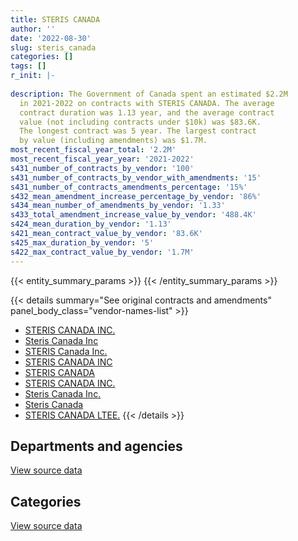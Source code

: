 ```yaml
---
title: STERIS CANADA
author: ''
date: '2022-08-30'
slug: steris_canada
categories: []
tags: []
r_init: |-
  
description: The Government of Canada spent an estimated $2.2M
  in 2021-2022 on contracts with STERIS CANADA. The average
  contract duration was 1.13 year, and the average contract
  value (not including contracts under $10k) was $83.6K.
  The longest contract was 5 year. The largest contract
  by value (including amendments) was $1.7M.
most_recent_fiscal_year_total: '2.2M'
most_recent_fiscal_year_year: '2021-2022'
s431_number_of_contracts_by_vendor: '100'
s431_number_of_contracts_by_vendor_with_amendments: '15'
s431_number_of_contracts_amendments_percentage: '15%'
s432_mean_amendment_increase_percentage_by_vendor: '86%'
s434_mean_number_of_amendments_by_vendor: '1.33'
s433_total_amendment_increase_value_by_vendor: '488.4K'
s424_mean_duration_by_vendor: '1.13'
s421_mean_contract_value_by_vendor: '83.6K'
s425_max_duration_by_vendor: '5'
s422_max_contract_value_by_vendor: '1.7M'
---
```


<script src="/rmarkdown-libs/htmlwidgets/htmlwidgets.js"></script>
<link href="/rmarkdown-libs/datatables-css/datatables-crosstalk.css" rel="stylesheet" />
<script src="/rmarkdown-libs/datatables-binding/datatables.js"></script>
<script src="/rmarkdown-libs/jquery/jquery-3.6.0.min.js"></script>
<link href="/rmarkdown-libs/dt-core-bootstrap/css/dataTables.bootstrap.min.css" rel="stylesheet" />
<link href="/rmarkdown-libs/dt-core-bootstrap/css/dataTables.bootstrap.extra.css" rel="stylesheet" />
<script src="/rmarkdown-libs/dt-core-bootstrap/js/jquery.dataTables.min.js"></script>
<script src="/rmarkdown-libs/dt-core-bootstrap/js/dataTables.bootstrap.min.js"></script>
<link href="/rmarkdown-libs/crosstalk/css/crosstalk.min.css" rel="stylesheet" />
<script src="/rmarkdown-libs/crosstalk/js/crosstalk.min.js"></script>
<script src="/rmarkdown-libs/htmlwidgets/htmlwidgets.js"></script>
<link href="/rmarkdown-libs/datatables-css/datatables-crosstalk.css" rel="stylesheet" />
<script src="/rmarkdown-libs/datatables-binding/datatables.js"></script>
<script src="/rmarkdown-libs/jquery/jquery-3.6.0.min.js"></script>
<link href="/rmarkdown-libs/dt-core-bootstrap/css/dataTables.bootstrap.min.css" rel="stylesheet" />
<link href="/rmarkdown-libs/dt-core-bootstrap/css/dataTables.bootstrap.extra.css" rel="stylesheet" />
<script src="/rmarkdown-libs/dt-core-bootstrap/js/jquery.dataTables.min.js"></script>
<script src="/rmarkdown-libs/dt-core-bootstrap/js/dataTables.bootstrap.min.js"></script>
<link href="/rmarkdown-libs/crosstalk/css/crosstalk.min.css" rel="stylesheet" />
<script src="/rmarkdown-libs/crosstalk/js/crosstalk.min.js"></script>

{{< entity_summary_params >}}
{{< /entity_summary_params >}}

{{< details summary="See original contracts and amendments" panel_body_class="vendor-names-list" >}}
- [STERIS CANADA INC.](https://search.open.canada.ca/en/ct/?sort=contract_value_f%20desc&page=1&search_text=%22STERIS%20CANADA%20INC.%22)
- [Steris Canada Inc](https://search.open.canada.ca/en/ct/?sort=contract_value_f%20desc&page=1&search_text=%22Steris%20Canada%20Inc%22)
- [STERIS Canada Inc.](https://search.open.canada.ca/en/ct/?sort=contract_value_f%20desc&page=1&search_text=%22STERIS%20Canada%20Inc.%22)
- [STERIS CANADA INC](https://search.open.canada.ca/en/ct/?sort=contract_value_f%20desc&page=1&search_text=%22STERIS%20CANADA%20INC%22)
- [STERIS CANADA](https://search.open.canada.ca/en/ct/?sort=contract_value_f%20desc&page=1&search_text=%22STERIS%20CANADA%22)
- [STERIS CANADA INC.](https://search.open.canada.ca/en/ct/?sort=contract_value_f%20desc&page=1&search_text=%22STERIS%20%20CANADA%20INC.%22)
- [Steris Canada Inc.](https://search.open.canada.ca/en/ct/?sort=contract_value_f%20desc&page=1&search_text=%22Steris%20Canada%20Inc.%22)
- [Steris Canada](https://search.open.canada.ca/en/ct/?sort=contract_value_f%20desc&page=1&search_text=%22Steris%20Canada%22)
- [STERIS CANADA LTEE.](https://search.open.canada.ca/en/ct/?sort=contract_value_f%20desc&page=1&search_text=%22STERIS%20CANADA%20LTEE.%22)
{{< /details >}}

## Departments and agencies

<div id="htmlwidget-1" style="width:100%;height:auto;" class="datatables html-widget"></div>
<script type="application/json" data-for="htmlwidget-1">{"x":{"style":"bootstrap","filter":"none","vertical":false,"data":[["<a href=\"/departments/aafc-aac/\">Agriculture and Agri-Food Canada<\/a>","<a href=\"/departments/cfia-acia/\">Canadian Food Inspection Agency<\/a>","<a href=\"/departments/dfo-mpo/\">Fisheries and Oceans Canada<\/a>","<a href=\"/departments/dnd-mdn/\">National Defence<\/a>","<a href=\"/departments/ec/\">Environment and Climate Change Canada<\/a>","<a href=\"/departments/hc-sc/\">Health Canada<\/a>","<a href=\"/departments/isc-sac/\">Indigenous Services Canada<\/a>","<a href=\"/departments/nrc-cnrc/\">National Research Council Canada<\/a>","<a href=\"/departments/nrcan-rncan/\">Natural Resources Canada<\/a>","<a href=\"/departments/phac-aspc/\">Public Health Agency of Canada<\/a>"],[130049.57,184267.08,12693.68,null,23961.76,22262.84,null,126299.15,11569.34,36403.37],[232131.76,91637.77,8773.78,6526.57,91778.32,50385.92,6583.4,132335.96,null,22345.06],[128854.11,254980.12,15621.61,123112.94,52427.76,9610.27,15808.82,1198586.72,null,29985.1],[175525.2,109374.79,15621.61,132661.01,37339.43,39845.99,9268.73,1720805.58,null,7804.34]],"container":"<table class=\"table table-striped table-hover row-border order-column display\">\n  <thead>\n    <tr>\n      <th>Department<\/th>\n      <th>2018-2019<\/th>\n      <th>2019-2020<\/th>\n      <th>2020-2021<\/th>\n      <th>2021-2022<\/th>\n    <\/tr>\n  <\/thead>\n<\/table>","options":{"order":[[4,"desc"]],"pageLength":10,"autoWidth":true,"columnDefs":[{"targets":1,"render":"function(data, type, row, meta) {\n    return type !== 'display' ? data : DTWidget.formatCurrency(data, \"$\", 2, 3, \",\", \".\", true, null);\n  }"},{"targets":2,"render":"function(data, type, row, meta) {\n    return type !== 'display' ? data : DTWidget.formatCurrency(data, \"$\", 2, 3, \",\", \".\", true, null);\n  }"},{"targets":3,"render":"function(data, type, row, meta) {\n    return type !== 'display' ? data : DTWidget.formatCurrency(data, \"$\", 2, 3, \",\", \".\", true, null);\n  }"},{"targets":4,"render":"function(data, type, row, meta) {\n    return type !== 'display' ? data : DTWidget.formatCurrency(data, \"$\", 2, 3, \",\", \".\", true, null);\n  }"},{"width":"16%","targets":[1,2,3,4]},{"className":"dt-right","targets":[1,2,3,4]}],"orderClasses":false}},"evals":["options.columnDefs.0.render","options.columnDefs.1.render","options.columnDefs.2.render","options.columnDefs.3.render"],"jsHooks":[]}</script>
<p class="text-right">
<a href="https://github.com/GoC-Spending/contracts-data/tree/main/data/out/vendors/steris_canada/summary_by_fiscal_year_by_department.csv" class="source-data-link btn btn-link">View source data</a>
</p>

## Categories

<div id="htmlwidget-2" style="width:100%;height:auto;" class="datatables html-widget"></div>
<script type="application/json" data-for="htmlwidget-2">{"x":{"style":"bootstrap","filter":"none","vertical":false,"data":[["<a href=\"/categories/facilities_and_construction/\">Facilities and construction<\/a>","<a href=\"/categories/professional_services/\">Professional services<\/a>","<a href=\"/categories/medical/\">Medical<\/a>","<a href=\"/categories/industrial_products_and_services/\">Industrial products and services<\/a>"],[379977.4,null,null,167529.39],[448907.72,3659.57,null,189931.25],[412977.15,30357.79,null,1385652.5],[338080.8,45336.16,41603.13,1823226.59]],"container":"<table class=\"table table-striped table-hover row-border order-column display\">\n  <thead>\n    <tr>\n      <th>Category<\/th>\n      <th>2018-2019<\/th>\n      <th>2019-2020<\/th>\n      <th>2020-2021<\/th>\n      <th>2021-2022<\/th>\n    <\/tr>\n  <\/thead>\n<\/table>","options":{"order":[[4,"desc"]],"dom":"t","pageLength":30,"autoWidth":true,"columnDefs":[{"targets":1,"render":"function(data, type, row, meta) {\n    return type !== 'display' ? data : DTWidget.formatCurrency(data, \"$\", 2, 3, \",\", \".\", true, null);\n  }"},{"targets":2,"render":"function(data, type, row, meta) {\n    return type !== 'display' ? data : DTWidget.formatCurrency(data, \"$\", 2, 3, \",\", \".\", true, null);\n  }"},{"targets":3,"render":"function(data, type, row, meta) {\n    return type !== 'display' ? data : DTWidget.formatCurrency(data, \"$\", 2, 3, \",\", \".\", true, null);\n  }"},{"targets":4,"render":"function(data, type, row, meta) {\n    return type !== 'display' ? data : DTWidget.formatCurrency(data, \"$\", 2, 3, \",\", \".\", true, null);\n  }"},{"width":"16%","targets":[1,2,3,4]},{"className":"dt-right","targets":[1,2,3,4]}],"orderClasses":false,"lengthMenu":[10,25,30,50,100]}},"evals":["options.columnDefs.0.render","options.columnDefs.1.render","options.columnDefs.2.render","options.columnDefs.3.render"],"jsHooks":[]}</script>
<p class="text-right">
<a href="https://github.com/GoC-Spending/contracts-data/tree/main/data/out/vendors/steris_canada/summary_by_fiscal_year_by_category.csv" class="source-data-link btn btn-link">View source data</a>
</p>
